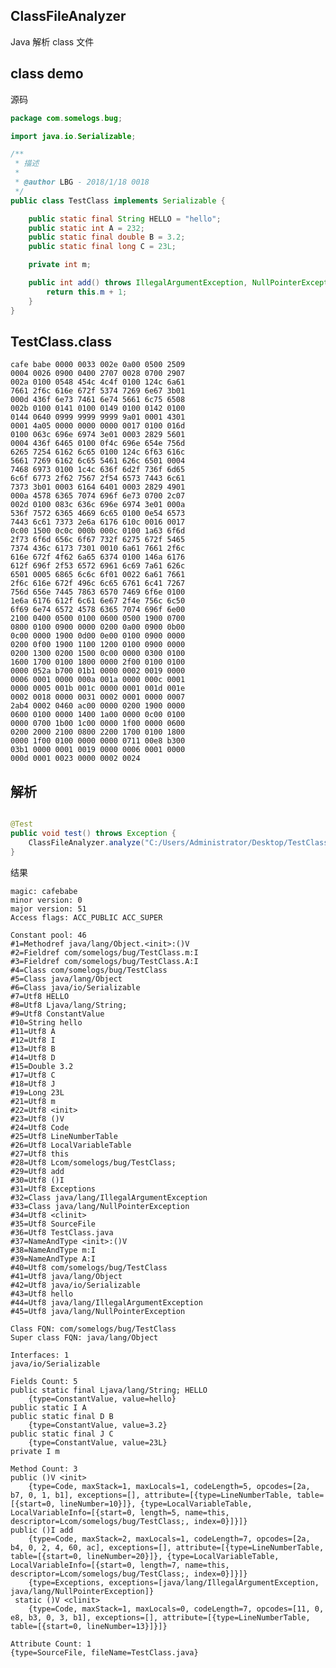 ## ClassFileAnalyzer

Java 解析 class 文件

## class demo

源码

```java
package com.somelogs.bug;

import java.io.Serializable;

/**
 * 描述
 *
 * @author LBG - 2018/1/18 0018
 */
public class TestClass implements Serializable {

    public static final String HELLO = "hello";
    public static int A = 232;
    public static final double B = 3.2;
    public static final long C = 23L;

    private int m;

    public int add() throws IllegalArgumentException, NullPointerException {
        return this.m + 1;
    }
}

```

## TestClass.class

    cafe babe 0000 0033 002e 0a00 0500 2509
    0004 0026 0900 0400 2707 0028 0700 2907
    002a 0100 0548 454c 4c4f 0100 124c 6a61
    7661 2f6c 616e 672f 5374 7269 6e67 3b01
    000d 436f 6e73 7461 6e74 5661 6c75 6508
    002b 0100 0141 0100 0149 0100 0142 0100
    0144 0640 0999 9999 9999 9a01 0001 4301
    0001 4a05 0000 0000 0000 0017 0100 016d
    0100 063c 696e 6974 3e01 0003 2829 5601
    0004 436f 6465 0100 0f4c 696e 654e 756d
    6265 7254 6162 6c65 0100 124c 6f63 616c
    5661 7269 6162 6c65 5461 626c 6501 0004
    7468 6973 0100 1c4c 636f 6d2f 736f 6d65
    6c6f 6773 2f62 7567 2f54 6573 7443 6c61
    7373 3b01 0003 6164 6401 0003 2829 4901
    000a 4578 6365 7074 696f 6e73 0700 2c07
    002d 0100 083c 636c 696e 6974 3e01 000a
    536f 7572 6365 4669 6c65 0100 0e54 6573
    7443 6c61 7373 2e6a 6176 610c 0016 0017
    0c00 1500 0c0c 000b 000c 0100 1a63 6f6d
    2f73 6f6d 656c 6f67 732f 6275 672f 5465
    7374 436c 6173 7301 0010 6a61 7661 2f6c
    616e 672f 4f62 6a65 6374 0100 146a 6176
    612f 696f 2f53 6572 6961 6c69 7a61 626c
    6501 0005 6865 6c6c 6f01 0022 6a61 7661
    2f6c 616e 672f 496c 6c65 6761 6c41 7267
    756d 656e 7445 7863 6570 7469 6f6e 0100
    1e6a 6176 612f 6c61 6e67 2f4e 756c 6c50
    6f69 6e74 6572 4578 6365 7074 696f 6e00
    2100 0400 0500 0100 0600 0500 1900 0700
    0800 0100 0900 0000 0200 0a00 0900 0b00
    0c00 0000 1900 0d00 0e00 0100 0900 0000
    0200 0f00 1900 1100 1200 0100 0900 0000
    0200 1300 0200 1500 0c00 0000 0300 0100
    1600 1700 0100 1800 0000 2f00 0100 0100
    0000 052a b700 01b1 0000 0002 0019 0000
    0006 0001 0000 000a 001a 0000 000c 0001
    0000 0005 001b 001c 0000 0001 001d 001e
    0002 0018 0000 0031 0002 0001 0000 0007
    2ab4 0002 0460 ac00 0000 0200 1900 0000
    0600 0100 0000 1400 1a00 0000 0c00 0100
    0000 0700 1b00 1c00 0000 1f00 0000 0600
    0200 2000 2100 0800 2200 1700 0100 1800
    0000 1f00 0100 0000 0000 0711 00e8 b300
    03b1 0000 0001 0019 0000 0006 0001 0000
    000d 0001 0023 0000 0002 0024 

## 解析

```java

@Test
public void test() throws Exception {
    ClassFileAnalyzer.analyze("C:/Users/Administrator/Desktop/TestClass.class").print();
}

```

结果

    magic: cafebabe
    minor version: 0
    major version: 51
    Access flags: ACC_PUBLIC ACC_SUPER 
    
    Constant pool: 46
    #1=Methodref java/lang/Object.<init>:()V
    #2=Fieldref com/somelogs/bug/TestClass.m:I
    #3=Fieldref com/somelogs/bug/TestClass.A:I
    #4=Class com/somelogs/bug/TestClass
    #5=Class java/lang/Object
    #6=Class java/io/Serializable
    #7=Utf8 HELLO
    #8=Utf8 Ljava/lang/String;
    #9=Utf8 ConstantValue
    #10=String hello
    #11=Utf8 A
    #12=Utf8 I
    #13=Utf8 B
    #14=Utf8 D
    #15=Double 3.2
    #17=Utf8 C
    #18=Utf8 J
    #19=Long 23L
    #21=Utf8 m
    #22=Utf8 <init>
    #23=Utf8 ()V
    #24=Utf8 Code
    #25=Utf8 LineNumberTable
    #26=Utf8 LocalVariableTable
    #27=Utf8 this
    #28=Utf8 Lcom/somelogs/bug/TestClass;
    #29=Utf8 add
    #30=Utf8 ()I
    #31=Utf8 Exceptions
    #32=Class java/lang/IllegalArgumentException
    #33=Class java/lang/NullPointerException
    #34=Utf8 <clinit>
    #35=Utf8 SourceFile
    #36=Utf8 TestClass.java
    #37=NameAndType <init>:()V
    #38=NameAndType m:I
    #39=NameAndType A:I
    #40=Utf8 com/somelogs/bug/TestClass
    #41=Utf8 java/lang/Object
    #42=Utf8 java/io/Serializable
    #43=Utf8 hello
    #44=Utf8 java/lang/IllegalArgumentException
    #45=Utf8 java/lang/NullPointerException
    
    Class FQN: com/somelogs/bug/TestClass
    Super class FQN: java/lang/Object
    
    Interfaces: 1
    java/io/Serializable
    
    Fields Count: 5
    public static final Ljava/lang/String; HELLO
    	{type=ConstantValue, value=hello}
    public static I A
    public static final D B
    	{type=ConstantValue, value=3.2}
    public static final J C
    	{type=ConstantValue, value=23L}
    private I m
    
    Method Count: 3
    public ()V <init>
    	{type=Code, maxStack=1, maxLocals=1, codeLength=5, opcodes=[2a, b7, 0, 1, b1], exceptions=[], attribute=[{type=LineNumberTable, table=[{start=0, lineNumber=10}]}, {type=LocalVariableTable, LocalVariableInfo=[{start=0, length=5, name=this, descriptor=Lcom/somelogs/bug/TestClass;, index=0}]}]}
    public ()I add
    	{type=Code, maxStack=2, maxLocals=1, codeLength=7, opcodes=[2a, b4, 0, 2, 4, 60, ac], exceptions=[], attribute=[{type=LineNumberTable, table=[{start=0, lineNumber=20}]}, {type=LocalVariableTable, LocalVariableInfo=[{start=0, length=7, name=this, descriptor=Lcom/somelogs/bug/TestClass;, index=0}]}]}
    	{type=Exceptions, exceptions=[java/lang/IllegalArgumentException, java/lang/NullPointerException]}
     static ()V <clinit>
    	{type=Code, maxStack=1, maxLocals=0, codeLength=7, opcodes=[11, 0, e8, b3, 0, 3, b1], exceptions=[], attribute=[{type=LineNumberTable, table=[{start=0, lineNumber=13}]}]}
    
    Attribute Count: 1
    {type=SourceFile, fileName=TestClass.java}